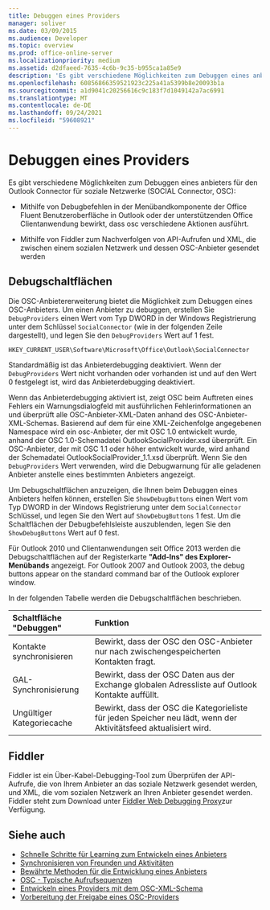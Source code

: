 ```yaml
---
title: Debuggen eines Providers
manager: soliver
ms.date: 03/09/2015
ms.audience: Developer
ms.topic: overview
ms.prod: office-online-server
ms.localizationpriority: medium
ms.assetid: d2dfaeed-7635-4c6b-9c35-b955ca1a85e9
description: 'Es gibt verschiedene Möglichkeiten zum Debuggen eines anbieters für den Outlook Connector für soziale Netzwerke (SOCIAL Connector, OSC):'
ms.openlocfilehash: 60856866359521923c225a41a5399b8e20093b1a
ms.sourcegitcommit: a1d9041c20256616c9c183f7d1049142a7ac6991
ms.translationtype: MT
ms.contentlocale: de-DE
ms.lasthandoff: 09/24/2021
ms.locfileid: "59608921"
---
```

# <a name="debugging-a-provider"></a>Debuggen eines Providers

Es gibt verschiedene Möglichkeiten zum Debuggen eines anbieters für den Outlook Connector für soziale Netzwerke (SOCIAL Connector, OSC): 
  
- Mithilfe von Debugbefehlen in der Menübandkomponente der Office Fluent Benutzeroberfläche in Outlook oder der unterstützenden Office Clientanwendung bewirkt, dass osc verschiedene Aktionen ausführt.
    
- Mithilfe von Fiddler zum Nachverfolgen von API-Aufrufen und XML, die zwischen einem sozialen Netzwerk und dessen OSC-Anbieter gesendet werden
    
## <a name="debug-buttons"></a>Debugschaltflächen

Die OSC-Anbietererweiterung bietet die Möglichkeit zum Debuggen eines OSC-Anbieters. Um einen Anbieter zu debuggen, erstellen Sie `DebugProviders` einen Wert vom Typ DWORD in der Windows Registrierung unter dem Schlüssel `SocialConnector` (wie in der folgenden Zeile dargestellt), und legen Sie den `DebugProviders` Wert auf 1 fest. 
  
`HKEY_CURRENT_USER\Software\Microsoft\Office\Outlook\SocialConnector`
  
Standardmäßig ist das Anbieterdebugging deaktiviert. Wenn der  `DebugProviders` Wert nicht vorhanden oder vorhanden ist und auf den Wert 0 festgelegt ist, wird das Anbieterdebugging deaktiviert. 
  
Wenn das Anbieterdebugging aktiviert ist, zeigt OSC beim Auftreten eines Fehlers ein Warnungsdialogfeld mit ausführlichen Fehlerinformationen an und überprüft alle OSC-Anbieter-XML-Daten anhand des OSC-Anbieter-XML-Schemas. Basierend auf dem für eine XML-Zeichenfolge angegebenen Namespace wird ein osc-Anbieter, der mit OSC 1.0 entwickelt wurde, anhand der OSC 1.0-Schemadatei OutlookSocialProvider.xsd überprüft. Ein OSC-Anbieter, der mit OSC 1.1 oder höher entwickelt wurde, wird anhand der Schemadatei OutlookSocialProvider_1.1.xsd überprüft. Wenn Sie den  `DebugProviders` Wert verwenden, wird die Debugwarnung für alle geladenen Anbieter anstelle eines bestimmten Anbieters angezeigt. 
  
Um Debugschaltflächen anzuzeigen, die Ihnen beim Debuggen eines Anbieters helfen können, erstellen Sie `ShowDebugButtons` einen Wert vom Typ DWORD in der Windows Registrierung unter dem `SocialConnector` Schlüssel, und legen Sie den Wert auf `ShowDebugButtons` 1 fest. Um die Schaltflächen der Debugbefehlsleiste auszublenden, legen Sie den  `ShowDebugButtons` Wert auf 0 fest. 
  
Für Outlook 2010 und Clientanwendungen seit Office 2013 werden die Debugschaltflächen auf der Registerkarte **"Add-Ins" des Explorer-Menübands** angezeigt. For Outlook 2007 and Outlook 2003, the debug buttons appear on the standard command bar of the Outlook explorer window. 
  
In der folgenden Tabelle werden die Debugschaltflächen beschrieben.
  
|**Schaltfläche "Debuggen"**|**Funktion**|
|:-----|:-----|
|Kontakte synchronisieren  <br/> |Bewirkt, dass der OSC den OSC-Anbieter nur nach zwischengespeicherten Kontakten fragt.  <br/> |
|GAL-Synchronisierung  <br/> |Bewirkt, dass der OSC Daten aus der Exchange globalen Adressliste auf Outlook Kontakte auffüllt.  <br/> |
|Ungültiger Kategoriecache  <br/> |Bewirkt, dass der OSC die Kategorieliste für jeden Speicher neu lädt, wenn der Aktivitätsfeed aktualisiert wird.  <br/> |
   
## <a name="fiddler"></a>Fiddler

Fiddler ist ein Über-Kabel-Debugging-Tool zum Überprüfen der API-Aufrufe, die von Ihrem Anbieter an das soziale Netzwerk gesendet werden, und XML, die vom sozialen Netzwerk an Ihren Anbieter gesendet werden. Fiddler steht zum Download unter [Fiddler Web Debugging Proxy](https://www.fiddler2.com/fiddler2/version.asp)zur Verfügung.
  
## <a name="see-also"></a>Siehe auch

- [Schnelle Schritte für Learning zum Entwickeln eines Anbieters](quick-steps-for-learning-to-develop-a-provider.md)  
- [Synchronisieren von Freunden und Aktivitäten](synchronizing-friends-and-activities.md) 
- [Bewährte Methoden für die Entwicklung eines Anbieters](best-practices-for-developing-a-provider.md)
- [OSC - Typische Aufrufsequenzen](osc-typical-calling-sequences.md)  
- [Entwickeln eines Providers mit dem OSC-XML-Schema](developing-a-provider-with-the-osc-xml-schema.md)  
- [Vorbereitung der Freigabe eines OSC-Providers](getting-ready-to-release-an-osc-provider.md)

